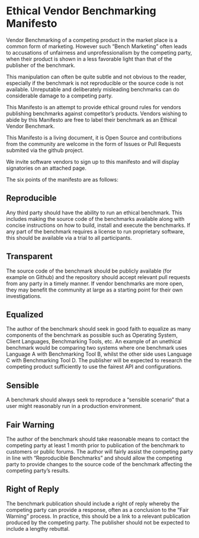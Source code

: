 # Ethical Vendor Benchmarking Manifesto

Vendor Benchmarking of a competing product in the market place is a common form of marketing. However such “Bench Marketing” often leads to accusations of unfairness and unprofessionalism by the competing party, when their product is shown in a less favorable light than that of the publisher of the benchmark.

This manipulation can often be quite subtle and not obvious to the reader, especially if the benchmark is not reproducible or the source code is not available. Unreputable and deliberately misleading benchmarks can do considerable damage to a competing party.

This Manifesto is an attempt to provide ethical ground rules for vendors publishing benchmarks against competitor’s products. Vendors wishing to abide by this Manifesto are free to label their benchmark as an Ethical Vendor Benchmark.

This Manifesto is a living document, it is Open Source and contributions from the community are welcome in the form of Issues or Pull Requests submited via the github project.

We invite software vendors to sign up to this manifesto and will display signatories on an attached page.

The six points of the manifesto are as follows:

## Reproducible
Any third party should have the ability to run an ethical benchmark. This includes making the source code of the benchmarks available along with concise instructions on how to build, install and execute the benchmarks.  If any part of the benchmark requires a license to run proprietary software, this should be available via a trial to all participants.

## Transparent
The source code of the benchmark should be publicly available (for example on Github) and the repository should accept relevant pull requests from any party in a timely manner. If vendor benchmarks are more open, they may benefit the community at large as a starting point for their own investigations.

## Equalized
The author of the benchmark should seek in good faith to equalize as many components of the benchmark as possible such as Operating System, Client Languages, Benchmarking Tools, etc. An example of an unethical benchmark would be comparing two systems where one benchmark uses Language A with Benchmarking Tool B, whilst the other side uses Language C with Benchmarking Tool D. The publisher will be expected to research the competing product sufficiently to use the fairest API and configurations.

## Sensible
A benchmark should always seek to reproduce a “sensible scenario” that a user might reasonably run in a production environment.

## Fair Warning
The author of the benchmark should take reasonable means to contact the competing party at least 1 month prior to publication of the benchmark to customers or public forums. The author will fairly assist the competing party in line with “Reproducible Benchmarks” and should allow the competing party to provide changes to the source code of the benchmark affecting the competing party’s results.

## Right of Reply
The benchmark publication should include a right of reply whereby the competing party can provide a response, often as a conclusion to the “Fair Warning” process. In practice, this should be a link to a relevant publication produced by the competing party. The publisher should not be expected to include a lengthy rebuttal.

